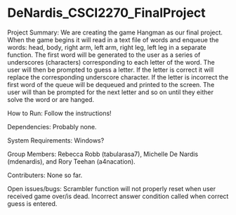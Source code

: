 # DeNardis_CSCI2270_FinalProject

Project Summary:
We are creating the game Hangman as our final project.  When the game begins it will read in a text file 
of words and enqueue the words: head, body, right arm, left arm, right leg, left leg in a separate function. 
The first word will be generated to the user as a series of underscores (characters)
corresponding to each letter of the word.  The user will then be prompted to guess a letter. If
the letter is correct it will replace the corresponding underscore character. If the letter is incorrect the first
word of the queue will be dequeued and printed to the screen.  The user will than be prompted for the next letter
and so on until they either solve the word or are hanged.

How to Run:
Follow the instructions!

Dependencies:
Probably none.

System Requirements:
Windows?

Group Members:
Rebecca Robb (tabularasa7), Michelle De Nardis (mdenardis), and Rory Teehan (a4nacation).

Contributers:
None so far.

Open issues/bugs:
Scrambler function will not properly reset when user received game over/is dead.
Incorrect answer condition called when correct guess is entered.



